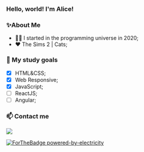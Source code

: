 ### Hello, world! I'm Alice! 

<!--
**aliccanti/aliccanti** is a ✨ _special_ ✨ repository because its `README.md` (this file) appears on your GitHub profile.

Here are some ideas to get you started:

- 🔭 I’m currently working on ...

- 🤔 I’m looking for help with ...
- 💬 Ask me about ...
- 📫 How to reach me: ...
- 😄 Pronouns: ...
- ⚡ Fun fact: ...
-->

### :sparkles:About Me
-  👩‍💻 I started in the programming universe in 2020;
-  ❤️ The Sims 2 | Cats;

### 📒 My study goals

- [X] HTML&CSS;
- [X] Web Responsive;
- [X] JavaScript;
- [ ] ReactJS;
- [ ] Angular;

### 📫  Contact me

 <a href="https://www.linkedin.com/in/alice-cavalcanti-614b77173/"> <img src="https://img.icons8.com/fluent/48/000000/linkedin.png"/> </a>



[![ForTheBadge powered-by-electricity](http://ForTheBadge.com/images/badges/powered-by-electricity.svg)](http://ForTheBadge.com)
